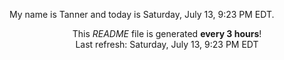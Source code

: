 My name is Tanner and today is Saturday, July 13, 9:23 PM EDT.

<p align="center">This <i>README</i> file is generated <b>every 3 hours</b>!</br>Last refresh: Saturday, July 13, 9:23 PM EDT<br /></p>
